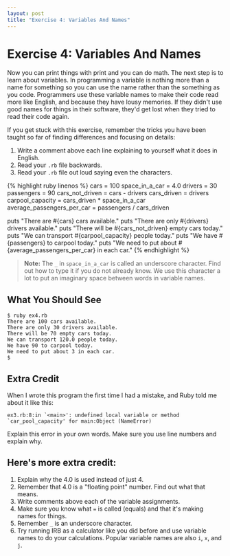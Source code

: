 ```yaml
---
layout: post
title: "Exercise 4: Variables And Names"
---
```

# Exercise 4: Variables And Names
Now you can print things with print and you can do math. The next step is to learn about variables. In programming a variable is nothing more than a name for something so you can use the name rather than the something as you code. Programmers use these variable names to make their code read more like English, and because they have lousy memories. If they didn't use good names for things in their software, they'd get lost when they tried to read their code again.

If you get stuck with this exercise, remember the tricks you have been taught so far of finding differences and focusing on details:

1. Write a comment above each line explaining to yourself what it does in English.
2. Read your `.rb` file backwards.
3. Read your `.rb` file out loud saying even the characters.

{% highlight ruby linenos %}
cars = 100
space_in_a_car = 4.0
drivers = 30
passengers = 90
cars_not_driven = cars - drivers
cars_driven = drivers
carpool_capacity = cars_driven * space_in_a_car
average_passengers_per_car = passengers / cars_driven

puts "There are #{cars} cars available."
puts "There are only #{drivers} drivers available."
puts "There will be #{cars_not_driven} empty cars today."
puts "We can transport #{carpool_capacity} people today."
puts "We have #{passengers} to carpool today."
puts "We need to put about #{average_passengers_per_car} in each car."
{% endhighlight %}

> **Note:** The `_` in `space_in_a_car` is called an underscore character. Find out how to type it if you do not already know. We use this character a lot to put an imaginary space between words in variable names.

## What You Should See

    $ ruby ex4.rb
    There are 100 cars available.
    There are only 30 drivers available.
    There will be 70 empty cars today.
    We can transport 120.0 people today.
    We have 90 to carpool today.
    We need to put about 3 in each car.
    $

## Extra Credit
When I wrote this program the first time I had a mistake, and Ruby told me about it like this:

    ex3.rb:8:in `<main>': undefined local variable or method `car_pool_capacity' for main:Object (NameError)

Explain this error in your own words. Make sure you use line numbers and explain why.

## Here's more extra credit:

1. Explain why the 4.0 is used instead of just 4.
2. Remember that 4.0 is a "floating point" number. Find out what that means.
3. Write comments above each of the variable assignments.
4. Make sure you know what `=` is called (equals) and that it's making names for things.
5. Remember `_` is an underscore character.
6. Try running IRB as a calculator like you did before and use variable names to do your calculations. Popular variable names are also `i`, `x`, and `j`.

